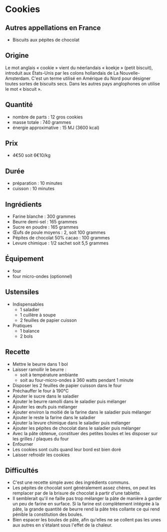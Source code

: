 # Cookies

## Autres appellations en France

* Biscuits aux pépites de chocolat

## Origine

Le mot anglais « cookie » vient du néerlandais « koekje » (petit biscuit), introduit aux États-Unis par les colons 
hollandais de La Nouvelle-Amsterdam. C'est un terme utilisé en Amérique du Nord pour désigner toutes sortes de biscuits 
secs. Dans les autres pays anglophones on utilise le mot « biscuit ». 

## Quantité

* nombre de parts : 12 gros cookies
* masse totale : 740 grammes
* énergie approximative : 15 MJ (3600 kcal)

## Prix

* 4€50 soit 6€10/kg

## Durée

* préparation : 10 minutes
* cuisson : 10 minutes

## Ingrédients

* Farine blanche : 300 grammes
* Beurre demi-sel : 165 grammes
* Sucre en poudre : 165 grammes
* Œufs de poule moyens : 2, soit 100 grammes
* Pépites de chocolat 50% cacao : 100 grammes
* Levure chimique : 1/2 sachet soit 5,5 grammes

## Équipement

* four
* four micro-ondes (optionnel)

## Ustensiles

* Indispensables
  - 1 saladier
  - 1 cuillère à soupe
  - 2 feuilles de papier cuisson
* Pratiques
  - 1 balance
  - 2 bols

## Recette

* Mettre le beurre dans 1 bol
* Laisser ramollir le beurre :
  - soit à température ambiante
  - soit au four-micro-ondes à 360 watts pendant 1 minute
* Disposer les 2 feuilles de papier cuisson dans le four
* Préchauffer le four à 190°C
* Ajouter le sucre dans le saladier
* Ajouter le beurre ramolli dans le saladier puis mélanger
* Ajouter les œufs puis mélanger
* Ajouter environ la moitié de la farine dans le saladier puis mélanger
* Ajouter le reste la farine dans le saladier
* Ajouter la levure chimique dans le saladier puis mélanger
* Ajouter les pépites de chocolat dans le saladier puis mélanger
* Avec la pâte obtenue, constituer des petites boules et les disposer sur les grilles / plaques du four
* Enfourner
* Les cookies sont cuits quand leur bord est bien doré
* Laisser refroidir les cookies

## Difficultés

* C'est une recette simple avec des ingrédients communs.
* Les pépites de chocolat sont généralement assez chères,
  on peut les remplacer par de la brisure de chocolat à partir d'une tablette.
* Il semblerait qu'il ne faille pas trop mélanger la pâte de manière à garder un peu de farine en surface.
  Si la farine est complètement intégrée à la pâte, la grande quantité de beurre rend la pâte très collante
  ce qui rend pénible la constitution des boules.
* Bien espacer les boules de pâte, afin qu'elles ne se collent pas les unes aux autres
  en s'étalant sous l'effet de la chaleur.

